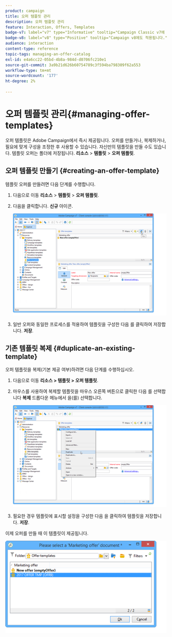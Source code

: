 ```yaml
---
product: campaign
title: 오퍼 템플릿 관리
description: 오퍼 템플릿 관리
feature: Interaction, Offers, Templates
badge-v7: label="v7" type="Informative" tooltip="Campaign Classic v7에 적용"
badge-v8: label="v8" type="Positive" tooltip="Campaign v8에도 적용됩니다."
audience: interaction
content-type: reference
topic-tags: managing-an-offer-catalog
exl-id: e4a6cc22-05bd-4b8a-984d-d0706fc210e1
source-git-commit: 3a9b21d626b60754789c3f594ba798309f62a553
workflow-type: tm+mt
source-wordcount: '177'
ht-degree: 2%

---
```


# 오퍼 템플릿 관리{#managing-offer-templates}



오퍼 템플릿은 Adobe Campaign에서 즉시 제공됩니다. 오퍼를 만들거나, 복제하거나, 필요에 맞게 구성을 조정한 후 사용할 수 있습니다. 자신만의 템플릿을 만들 수도 있습니다. 템플릿 오퍼는 폴더에 저장됩니다. **리소스** > **템플릿** > **오퍼 템플릿**.

## 오퍼 템플릿 만들기 {#creating-an-offer-template}

템플릿 오퍼를 만들려면 다음 단계를 수행합니다.

1. 다음으로 이동 **리소스** > **템플릿** > **오퍼 템플릿**.
1. 다음을 클릭합니다. **신규** 아이콘.

   ![](assets/offer_model_001.png)

1. 일반 오퍼와 동일한 프로세스를 적용하여 템플릿을 구성한 다음 를 클릭하여 저장합니다. **저장**.

## 기존 템플릿 복제 {#duplicate-an-existing-template}

오퍼 템플릿을 복제(기본 제공 여부)하려면 다음 단계를 수행하십시오.

1. 다음으로 이동 **리소스 > 템플릿 > 오퍼 템플릿**.
1. 마우스를 사용하여 복제할 템플릿을 마우스 오른쪽 버튼으로 클릭한 다음 를 선택합니다 **복제** 드롭다운 메뉴에서 을(를) 선택합니다.

   ![](assets/offer_model_002.png)

1. 필요한 경우 템플릿에 표시할 설정을 구성한 다음 을 클릭하여 템플릿을 저장합니다. **저장**.

이제 오퍼를 만들 때 이 템플릿이 제공됩니다.

![](assets/offer_modelcreated_001.png)
